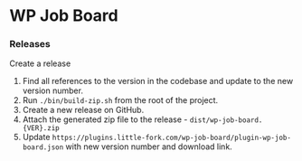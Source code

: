 # WP Job Board

### Releases

Create a release

1. Find all references to the version in the codebase and update to the new version number.
1. Run `./bin/build-zip.sh` from the root of the project.
1. Create a new release on GitHub.
1. Attach the generated zip file to the release - `dist/wp-job-board.{VER}.zip`
1. Update `https://plugins.little-fork.com/wp-job-board/plugin-wp-job-board.json` with new version number and download link.
